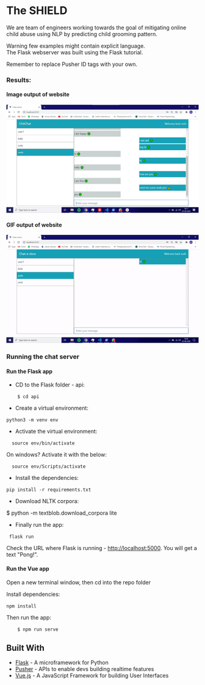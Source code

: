 # The SHIELD
We are team of engineers working towards the goal of mitigating online child abuse using NLP by predicting child grooming pattern.

Warning few examples might contain explicit language. <br />
The Flask webserver was built using the Flask tutorial. <br />

Remember to replace Pusher ID tags with your own.

### Results:

#### Image output of website

![Image of project](https://github.com/snehkothari28/The_SHIELD/blob/master/media/whole%20screenshot.jpeg)

#### GIF output of website

![Output sample](https://github.com/snehkothari28/The_SHIELD/blob/master/media/sample.gif)




### Running the chat server


#### Run the Flask app

- CD to the Flask folder - api:

```
    $ cd api
```

- Create a virtual environment:

```
python3 -m venv env
```

- Activate the virtual environment:

```
  source env/bin/activate
```

On windows? Activate it with the below:

```
  source env/Scripts/activate
```

- Install the dependencies:

```
pip install -r requirements.txt
```

- Download NLTK corpora:

$ python -m textblob.download_corpora lite

- Finally run the app:

```
 flask run
```

Check the URL where Flask is running - [http://localhost:5000](http://localhost:5000). You will get a text "Pong!".

#### Run the Vue app

Open a new terminal window, then cd into the repo folder

Install dependencies:

```
npm install
```

Then run the app:

```
    $ npm run serve
```

## Built With

- [Flask](http://flask.pocoo.org/) - A microframework for Python
- [Pusher](https://pusher.com/) - APIs to enable devs building realtime features
- [Vue.js](https://vuejs.org/) - A JavaScript Framework for building User Interfaces
